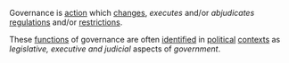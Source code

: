 Governance is [action](https://github.com/gcassel/Modular-Organization-Terminology/blob/master/terms/action.md) which [changes](https://github.com/gcassel/Modular-Organization-Terminology/blob/master/terms/change.md), *executes* and/or *abjudicates* [regulations](https://github.com/gcassel/Modular-Organization-Terminology/blob/master/terms/regulate.md) and/or [restrictions](https://github.com/gcassel/Modular-Organization-Terminology/blob/master/terms/restriction.md).  

These [functions](https://github.com/gcassel/Modular-Organization-Terminology/blob/master/terms/function.md) of governance are often [identified](https://github.com/gcassel/Modular-Organization-Terminology/blob/master/terms/identify.md) in [political](https://github.com/gcassel/Modular-Organization-Terminology/blob/master/terms/politics.md) [contexts](https://github.com/gcassel/Modular-Organization-Terminology/blob/master/terms/context.md) as *legislative, executive and judicial* aspects of *government*.

